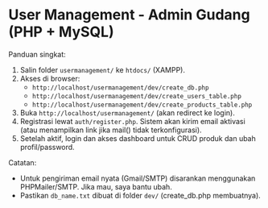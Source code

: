 # User Management - Admin Gudang (PHP + MySQL)

Panduan singkat:

1. Salin folder `usermanagement/` ke `htdocs/` (XAMPP).
2. Akses di browser:
   - `http://localhost/usermanagement/dev/create_db.php`
   - `http://localhost/usermanagement/dev/create_users_table.php`
   - `http://localhost/usermanagement/dev/create_products_table.php`
3. Buka `http://localhost/usermanagement/` (akan redirect ke login).
4. Registrasi lewat `auth/register.php`. Sistem akan kirim email aktivasi (atau menampilkan link jika mail() tidak terkonfigurasi).
5. Setelah aktif, login dan akses dashboard untuk CRUD produk dan ubah profil/password.

Catatan:
- Untuk pengiriman email nyata (Gmail/SMTP) disarankan menggunakan PHPMailer/SMTP. Jika mau, saya bantu ubah.
- Pastikan `db_name.txt` dibuat di folder `dev/` (create_db.php membuatnya).
